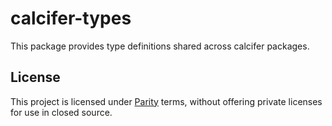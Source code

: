 # calcifer-types

This package provides type definitions shared across calcifer packages.

## License

This project is licensed under [Parity](./LICENSE) terms, without offering private licenses for use in closed source.
